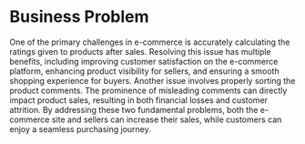 #  Business Problem

One of the primary challenges in e-commerce is accurately calculating the ratings given to products after sales. Resolving this issue has multiple benefits, including improving customer satisfaction on the e-commerce platform, enhancing product visibility for sellers, and ensuring a smooth shopping experience for buyers. Another issue involves properly sorting the product comments. The prominence of misleading comments can directly impact product sales, resulting in both financial losses and customer attrition. By addressing these two fundamental problems, both the e-commerce site and sellers can increase their sales, while customers can enjoy a seamless purchasing journey.
